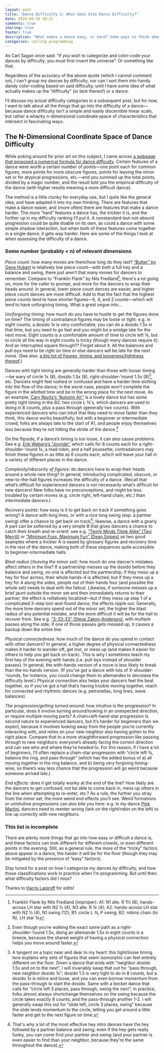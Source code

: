 ```yaml
---
layout: post
title: "Dance Difficulty I: What Goes Into Dance Difficulty?"
date: 2024-04-16 10:22
comments: true
sharing: true
footer: true
description: "What makes a dance easy, or hard? Some ways to think about dance difficulty when calling/programing."
categories: calling programming
---
```


As Carl Sagan once said: “if you wish to categorize and color-code your dances by difficulty, you must first invent the universe”. Or something like that.

Regardless of the accuracy of the above quote (which I cannot comment on), I can’t group my dances by difficulty, nor can I sort them into handy dandy color-coding based on said difficulty, until I have some idea of what actually makes up the “difficulty” (or lack thereof) or a dance.

I’ll discuss my actual difficulty categories in a subsequent post, but for now, I want to talk about all the things that go into the difficulty of a dance—because dance difficulty isn’t a simple and easily discernible linear scale, but rather a whacky n-dimensional coordinate space of characteristics that intersect in fascinating ways.<!-- more -->

## The N-Dimensional Coordinate Space of Dance Difficulty
While poking around for prior art on this subject, I came across [a webpage that proposed a numerical formula for dance difficulty](http://pfoster.pcug.org.au/ccc/dancedif.htm). Certain features of a dance were worth a certain number of points—one point each for common figures, more points for more obscure figures, points for leaving the minor set or for atypical progressions, etc.—and you summed up the total points, divided by a magic number, and the result told you the empirical difficulty of the dance (with higher results meaning a more difficult dance).

The method is a little clunky for everyday use, but I quite like the general idea, and have adapted it into my own thinking. There are features that make a dance easier, and (more often) there are features that make a dance harder. The more “hard” features a dance has, the trickier it is, and the further up in my difficulty ranking I’ll put it. A nonstandard-but-not-absurd progression could be quite doable on its own, as could a dance with some simple shadow interaction, but when both of these features come together in a single dance, it gets way harder. Here are some of the things I look at when assessing the difficulty of a dance.
### Some number (probably < n) of relevant dimensions

*Piece count*: how many moves are there/how long do they last? [“Butter” by Gene Hubert](https://www.ibiblio.org/contradance/thecallersbox/dance.php?id=10320) is relatively low piece count—with both a full hey and a balance and swing, there just aren’t that many moves for dancers to remember. Compare to “Franklin Flank” by Nils Fredland[^1]; there's a lot going on, more for the caller to prompt, and more for the dancers to wrap their heads around. In general, lower piece count dances are easier, and higher piece count dances are more difficult. Add to that the fact that the highest piece counts tend to have shorter figures—6, 4, and 2 counts—which will tend to have unforgiving timing. What a great segue into…

*Un/forgiving timing*: how much do you have to hustle to get the figures done on time? The timing of contradance figures may be loose or tight: e.g. in eight counts, a dosido 1x is very comfortable; you can do a dosido 1.5x in that time, but you need to go fast and you might be a smidge late for the next move. Eight counts is a comfortable amount of time to circle left ¾, but to circle all the way in eight counts is tricky (though many dances require it). And an interrupted square through?? Forget about it. All the balances and pull-bys need to be right on time or else dancers will be late for the next move. (See also: [a big list of figures, timing, and looseness/tightness thereof](https://contra.maiamccormick.com/assets/pdfs/esc-choreo-figures.pdf).)

Dances with tight timing are generally harder than those with looser timing—be wary of circle 1x (8), dosido 1.5x (8), right-shoulder-’round 1.5x (8)[^2], etc. Dancers might feel rushed or confused and have a harder time slotting into the flow of the dance; in the worst case, people won’t complete the figure in the allotted time and be in the wrong place for the next move. As an example, [Cary Ravitz’s “Autumn Air”](https://www.ibiblio.org/contradance/thecallersbox/dance.php?id=10271) is a lovely dance but has some pretty tight timing in the B2: two circle L ¾'s, which dancers are used to doing in 8 counts, _plus_ a pass through (generally two counts). With experienced dancers who can intuit that they need to move faster than they think, this dance works beautifully; but with a beginner or intermediate crowd, folks are always late to the start of A1, and people enjoy themselves less because they’re not hitting the stride of the dance.[^3]

On the flipside, if a dance’s timing is too loose, it can also cause problems. See e.g. [Erik Weberg’s “Joyride”](https://www.ibiblio.org/contradance/thecallersbox/dance.php?id=10525), which calls for 8 counts each for a right-shoulder-’round 1x, a mad robin, and a half poussette; contradancers may finish these figures in as little as 6 counts each, which will leave your hall in a variety of different places in the dance.

*Complexity/obscurity of figures*: do dancers have to wrap their heads around a whole new thing? In general, introducing complicated, obscure, or new-to-the-hall figures increases the difficulty of a dance. (Recall that what’s difficult for experienced dancers is not necessarily what’s difficult for new dancers! New folks have no preconceptions, and might be less troubled by certain moves (e.g. circle right, left-hand chain, etc.) than intermediate dancers.)

*Recovery points*: how easy is it to get back on track if something goes wrong? A dance with long lines, or with a nice long swing (esp. a partner swing) offer a chance to get back on track[^4]; likewise, a dance with a gnarly A part can be softened by a very simple B that gives dancers a chance to catch their breath and re-orient: see e.g. [“Twirly Minds Think Alike” (Tavi Merrill)](https://contradb.com/dances/698) or [“Minimum Fuss, Maximum Fun” (Dean Snipes)](https://www.ibiblio.org/contradance/thecallersbox/dance.php?id=12382) as two good examples where a trickier A is eased by glossary figures and recovery time in the rest of the dance, making both of these sequences quite accessible to beginner-intermediate halls.

*Blast radius (/leaving the minor set)*: how much do one dancer’s mistakes affect others in the line? If a partnership messes up the dosido before they balance and swing, no one is affected but the partnership; if they mess up a hey for four across, their whole hands-4 is affected; but if they mess up a hey for 4 along the sides, people out of their hands four (and possible the whole set) needs to deal with the fallout. Likewise, if someone messes up a brief jaunt outside the minor set and then immediately returns to their partner, the effect is relllatively localized—but if they mess up step 1 of a complicated 3-step lost-and-found dance, the effects ripple out. Generally, the more time dancers spend out of the minor set, the higher the blast radius of any potential mistake, and the more difficult it will be for the hall to recover from. See e.g. [“3-33-33” (Steve Zakon-Anderson)](https://contradb.com/dances/203), with multiple passes along the side; if one of those passes gets messed up, it causes a backup down the entire line.

*Physical connectedness*: how much of the dance do you spend in contact with other dancers? In general, a higher degree of physical connectedness makes it harder to wander off, get lost, or mess up (and makes it easier for others to help you get back on track). This is why I sometimes teach my first hey of the evening with hands (i.e. pull-bys instead of shoulder passes). In general, the with-hands version of a move is less likely to break than the no-hands version. (If you've got a dance with lots of X-shoulder-'rounds, for instance, you could change them to allemandes to decrease the difficulty level.) Physical connection also helps your dancers feel the beat together, so if you’ve got a hall that’s having trouble moving together, reach for connected and rhythmic dances (e.g. petronellas, long lines, wave balances).

*The progression/getting turned around*: how intuitive is the progression? In particular, does it involve turning around/looking in an unexpected direction, or require multiple moving parts? A chain+left-hand-star progression is second nature to experienced dancers, but it’s harder for beginners than we expect, because it involves looking away from the people you’re currently interacting with, and relies on your new neighbor also having gotten to the right place. Compare that to a more straightforward progression like passing through to new neighbors: everyone’s already facing the correct direction and can see who and where they’re headed to. For this reason, if I have a lot of beginners, I’ll often replace a chain-star progression with “circle left ¾, balance the ring, and pass through” (which has the added bonus of a) all moving together in the ring balance, and b) being very forgiving timing-wise, so there’s way less chance that the progression will go weird because someone arrived late.)

*End effects*: does it get totally wonky at the end of the line? How likely are the dancers to get confused, not be able to come back in, mess up others in the line when attempting to re-enter, etc.? As a rule, the further you stray from the minor set, the more weird end effects you’ll see. Weird formations or unintuitive progressions can also bite you here: e.g. in my dance [Pink Martini](/dances.html#pinkmartini), dancers need to reenter wrong (lark on the right/robin on the left) to line up correctly with new neighbors.

### This list is incomplete
There are plenty more things that go into how easy or difficult a dance is, and these factors can look different for different crowds, or even different points in the evening. Still, as a general rule, the more of the “tricky” factors above appear in a dance, the harder it will be for the floor (though they may be mitigated by the presence of “easy” factors).

Stay tuned for a post on how I categorize my dances by difficulty, and how those classifications work in practice when I’m programming. But until then: what difficulty factors did I miss?

<div class="credit">Thanks to <a href="https://chromamine.com/contra/" target="_blank">Harris Lapiroff</a> for edits!</div>

[^1]: Franklin Flank by Nils Fredland (improper):  A1: N1 alle. R 1½ (8), hands-across LH star with N2 ½ (4), N3 alle. R 1x (4); A2: hands-across LH star with N2 ½ (4), N1 swing (12); B1: circle L ¾, P swing; B2: robins chain (to N), LH star 1x

[^2]: Even though you’re walking the exact same path as a right-shoulder-’round 1.5x, doing an allemande 1.5x in eight counts is a breeze, because the shared weight of having a physical connection helps you move around faster.

[^3]: A tangent on a topic near and dear to my heart: this tight/loose timing lens explains why sets of figures that seem isomorphic can feel entirely different on the floor. Given a dance that ends with “neighbor dosido 1.5x and on to the next”, I will invariably swap that out for “pass through, new neighbor dosido 1x”; dosido 1.5 is very tight to do in 8 counts, but a dosido 1x is niiiice and loose, and you can even borrow momentum from the pass-through to start the dosido. Same with a becket dance that calls for “circle left 3 places, pass through, swing the next”; in practice, folks almost always shortchange themselves on the swing because the circle takes exactly 8 counts, and the pass-through another 1-2. I will generally swap this out for “slide left, circle 3 places, swing” because the slide lends momentum to the circle, letting you get around a little faster and get to the next figure on time.

[^4]: That's why a lot of the most effective hey intro dances have the hey followed by a partner balance and swing; even if the hey gets really funky, you can come find your partner and swing (and your partner is even easier to find than your neighbor, because they're the same throughout the dance).


